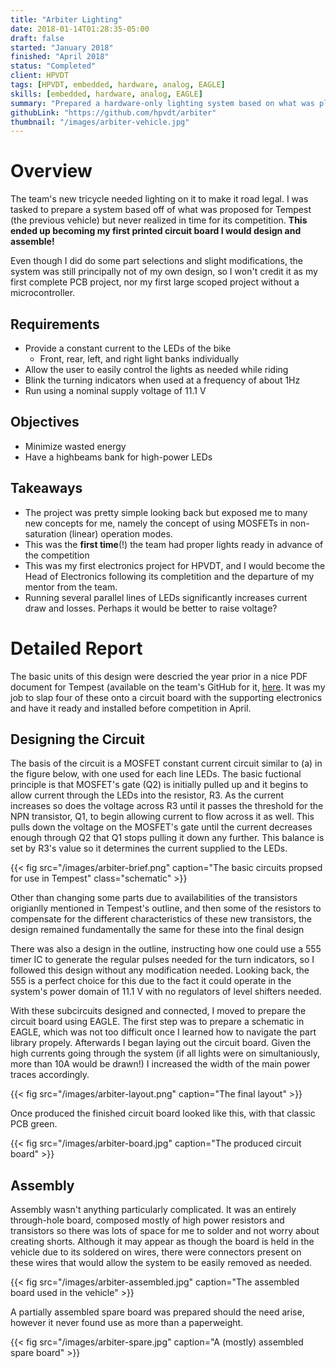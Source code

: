 ```yaml
---
title: "Arbiter Lighting"
date: 2018-01-14T01:28:35-05:00
draft: false
started: "January 2018"
finished: "April 2018"
status: "Completed"
client: HPVDT
tags: [HPVDT, embedded, hardware, analog, EAGLE]
skills: [embedded, hardware, analog, EAGLE]
summary: "Prepared a hardware-only lighting system based on what was planned for the team's previous vehicle, Tempest. **My first PCB!**"
githubLink: "https://github.com/hpvdt/arbiter"
thumbnail: "/images/arbiter-vehicle.jpg"
---
```


# Overview

The team's new tricycle needed lighting on it to make it road legal. I was tasked to prepare a system based off of what was proposed for Tempest (the previous vehicle) but never realized in time for its competition. **This ended up becoming my first printed circuit board I would design and assemble!**

Even though I did do some part selections and slight modifications, the system was still principally not of my own design, so I won't credit it as my first complete PCB project, nor my first large scoped project without a microcontroller.

## Requirements

- Provide a constant current to the LEDs of the bike
  - Front, rear, left, and right light banks individually
- Allow the user to easily control the lights as needed while riding
- Blink the turning indicators when used at a frequency of about 1Hz
- Run using a nominal supply voltage of 11.1&nbsp;V

## Objectives

- Minimize wasted energy
- Have a highbeams bank for high-power LEDs

## Takeaways

- The project was pretty simple looking back but exposed me to many new concepts for me, namely the concept of using MOSFETs 
in non-saturation (linear) operation modes.
- This was the **first time**(!) the team had proper lights ready in advance of the competition
- This was my first electronics project for HPVDT, and I would become the Head of Electronics following its completition and 
the departure of my mentor from the team.
- Running several parallel lines of LEDs significantly increases current draw and losses. Perhaps it would be better to raise voltage?

# Detailed Report

The basic units of this design were descried the year prior in a nice PDF document for Tempest (available on the team's GitHub for it, [here](https://github.com/hpvdt/tempest). It was my job to slap four of these onto a circuit board with the supporting electronics and have it ready and installed before competition in April.

## Designing the Circuit

The basis of the circuit is a MOSFET constant current circuit similar to (a) in the figure below, with one used for each line LEDs. The basic fuctional principle is that MOSFET's gate (Q2) is initially pulled up and it begins to allow current through the LEDs into the resistor, R3. As the current increases so does the voltage across R3 until it passes the threshold for the NPN transistor, Q1, to begin allowing current to flow across it as well. This pulls down the voltage on the MOSFET's gate until the current decreases enough through Q2 that Q1 stops pulling it down any further. This balance is set by R3's value so it determines the current supplied to the LEDs.

{{< fig src="/images/arbiter-brief.png" caption="The basic circuits propsed for use in Tempest" class="schematic" >}}

Other than changing some parts due to availabilities of the transistors origianlly mentioned in Tempest's outline, and then some of the resistors to compensate for the different characteristics of these new transistors, the design remained fundamentally the same for these into the final design

There was also a design in the outline, instructing how one could use a 555 timer IC to generate the regular pulses needed for the turn indicators, so I followed this design without any modification needed. Looking back, the 555 is a perfect choice for this due to the fact it could operate in the system's power domain of 11.1&nbsp;V with no regulators of level shifters needed.

With these subcircuits designed and connected, I moved to prepare the circuit board using EAGLE. The first step was to prepare a schematic in EAGLE, which was not too difficult once I learned how to navigate the part library propely. Afterwards I began laying out the circuit board. Given the high currents going through the system (if all lights were on simultaniously, more than 10A would be drawn!) I increased the width of the main power traces accordingly.

{{< fig src="/images/arbiter-layout.png" caption="The final layout" >}}

Once produced the finished circuit board looked like this, with that classic PCB green.

{{< fig src="/images/arbiter-board.jpg" caption="The produced circuit board" >}}

## Assembly

Assembly wasn't anything particularly complicated. It was an entirely through-hole board, composed mostly of high power resistors and transistors so there was lots of space for me to solder and not worry about creating shorts. Although it may appear as though the board is held in the vehicle due to its soldered on wires, there were connectors present on these wires that would allow the system to be easily removed as needed.

{{< fig src="/images/arbiter-assembled.jpg" caption="The assembled board used in the vehicle" >}}

A partially assembled spare board was prepared should the need arise, however it never found use as more than a paperweight.

{{< fig src="/images/arbiter-spare.jpg" caption="A (mostly) assembled spare board" >}}

